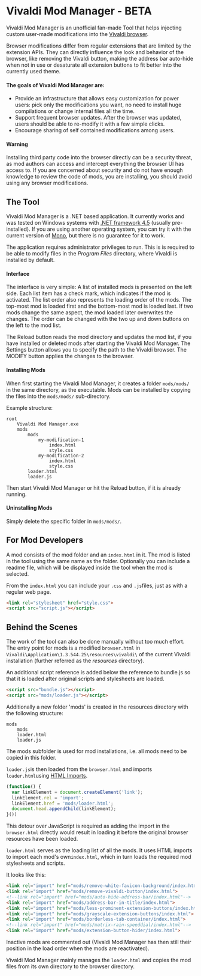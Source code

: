 Vivaldi Mod Manager - BETA
====================

Vivaldi Mod Manager is an unofficial fan-made Tool that helps injecting custom user-made modifications into the [Vivaldi browser](https://vivaldi.net/en-US/).

Browser modifications differ from regular extensions that are limited by the extension APIs. They can directly influence the look and behavior of the browser, like removing the Vivaldi button, making the address bar auto-hide when not in use or desaturate all extension buttons to fit better into the currently used theme.

#### The goals of Vivaldi Mod Manager are:

*	Provide an infrastructure that allows easy customization for power users: pick only the modifications you want, no need to install huge compilations or change internal files all the time.
*	Support frequent browser updates. After the browser was updated, users should be able to re-modify it with a few simple clicks.
*	Encourage sharing of self contained modifications among users.

#### Warning
Installing third party code into the browser directly can be a security threat, as mod authors can access and intercept everything the browser UI has access to. If you are concerned about security and do not have enough knowledge to review the code of mods, you are installing, you should avoid using any browser modifications.


The Tool
------------

Vivaldi Mod Manager is a .NET based application. It currently works and was tested on Windows systems with [.NET framework 4.5](https://www.microsoft.com/net/download) (usually pre-installed).
If you are using another operating system, you can try it with the current version of [Mono](http://www.mono-project.com/download/), but there is no guarantee for it to work.

The application requires administrator privileges to run. This is is required to be able to modify files in the *Program Files* directory, where Vivaldi is installed by default.

#### Interface
The interface is very simple: A list of installed mods is presented on the left side. Each list item has a check mark, which indicates if the mod is activated. The list order also represents the loading order of the mods. The top-most mod is loaded first and the bottom-most mod is loaded last. If two mods change the same aspect, the mod loaded later overwrites the changes. The order can be changed with the two up and down buttons on the left to the mod list.

The Reload button reads the mod directory and updates the mod list, if you have installed or deleted mods after starting the Vivaldi Mod Manager. The Settings button allows you to specify the path to the Vivaldi browser. The MODIFY button applies the changes to the browser.

#### Installing Mods
When first starting the Vivaldi Mod Manager, it creates a folder `mods/mods/` in the same directory, as the executable.
Mods can be installed by copying the files into the  `mods/mods/` sub-directory.

Example structure:
```plain
root
	Vivaldi Mod Manager.exe
	mods
		mods
			my-modification-1
			    index.html
			    style.css
			my-modification-2
			    index.html
			    style.css
		loader.html
		loader.js
```
Then start Vivaldi Mod Manager or hit the Reload button, if it is already running.

#### Uninstalling Mods
Simply delete the specific folder in `mods/mods/`.

For Mod Developers
----------------------------
A mod consists of the mod folder and an `index.html` in it.
The mod is listed in the tool using the same name as the folder.
Optionally you can include a readme file, which will be displayed inside the tool when the mod is selected.

From the `index.html` you can include your `.css` and `.js`files, just as with a regular web page.

```html
<link rel="stylesheet" href="style.css">
<script src="script.js"></script>
```

Behind the Scenes
--------------------------

The work of the tool can also be done manually without too much effort. The entry point for mods is a modified `browser.html` in
`Vivaldi\Application\1.3.544.25\resources\vivaldi\` of the current Vivaldi installation (further referred as the *resources* directory). 

An additional script reference is added below the reference to bundle.js so that it is loaded after original scripts and stylesheets are loaded.
```html
<script src="bundle.js"></script>
<script src="mods/loader.js"></script>
```

Additionally a new folder 'mods' is created in the resources directory with the following structure:

```
mods
	mods
	loader.html
	loader.js
```

The mods subfolder is used for mod installations, i.e. all mods need to be copied in this folder.

`loader.js`is then loaded from the `browser.html` and imports `loader.html`using [HTML Imports](http://www.html5rocks.com/en/tutorials/webcomponents/imports/?redirect_from_locale=de).
```javascript
(function() {
  var linkElement = document.createElement('link');
  linkElement.rel = 'import';
  linkElement.href = 'mods/loader.html';
  document.head.appendChild(linkElement);
}())
```
This detour over JavaScript is required as adding the import in the `browser.html` directly would result in loading it before the original browser resources have been loaded. 

`loader.html` serves as the loading list of all the mods.
It uses HTML imports to import each mod's own`index.html`, which in turn loads the required mod stylesheets and scripts.

It looks like this:
```html
<link rel="import" href="mods/remove-white-favicon-background/index.html">
<link rel="import" href="mods/remove-vivaldi-button/index.html">
<!--link rel="import" href="mods/auto-hide-address-bar/index.html"-->
<link rel="import" href="mods/address-bar-in-title/index.html">
<link rel="import" href="mods/less-prominent-extension-buttons/index.html">
<link rel="import" href="mods/grayscale-extension-buttons/index.html">
<link rel="import" href="mods/borderless-tab-container/index.html">
<!--link rel="import" href="mods/matrix-rain-speeddial/index.html"-->
<link rel="import" href="mods/extension-button-hider/index.html">
```
Inactive mods are commented out (Vivaldi Mod Manager has then still their position in the load order when the mods are reactivated).

Vivaldi Mod Manager mainly manages the `loader.html` and copies the mod files from its own directory to the browser directory.